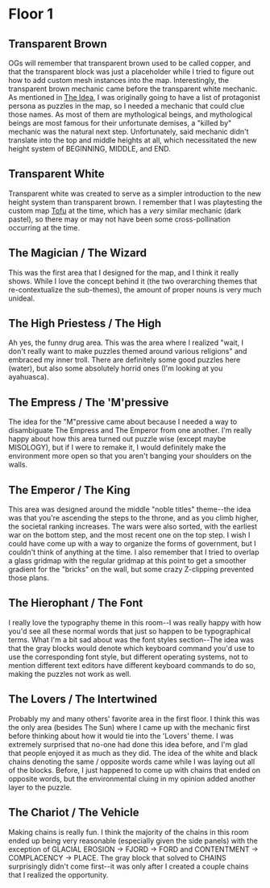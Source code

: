 # Floor 1

## Transparent Brown

OGs will remember that transparent brown used to be called copper, and that the transparent block was just a placeholder while I tried to figure out how to add custom mesh instances into the map. Interestingly, the transparent brown mechanic came before the transparent white mechanic. As mentioned in [The Idea](Idea.md), I was originally going to have a list of protagonist persona as puzzles in the map, so I needed a mechanic that could clue those names. As most of them are mythological beings, and mythological beings are most famous for their unfortunate demises, a "killed by" mechanic was the natural next step. Unfortunately, said mechanic didn't translate into the top and middle heights at all, which necessitated the new height system of BEGINNING, MIDDLE, and END.

## Transparent White

Transparent white was created to serve as a simpler introduction to the new height system than transparent brown. I remember that I was playtesting the custom map [Tofu](https://steamcommunity.com/sharedfiles/filedetails/?id=3003696018) at the time, which has a _very_ similar mechanic (dark pastel), so there may or may not have been some cross-pollination occurring at the time.

## The Magician / The Wizard

This was the first area that I designed for the map, and I think it really shows. While I love the concept behind it (the two overarching themes that re-contextualize the sub-themes), the amount of proper nouns is very much unideal.

## The High Priestess / The High

Ah yes, the funny drug area. This was the area where I realized "wait, I don't really want to make puzzles themed around various religions" and embraced my inner troll. There are definitely some good puzzles here (water), but also some absolutely horrid ones (I'm looking at you ayahuasca).

## The Empress / The 'M'pressive

The idea for the "M"pressive came about because I needed a way to disambiguate The Empress and The Emperor from one another. I'm really happy about how this area turned out puzzle wise (except maybe MISOLOGY), but if I were to remake it, I would definitely make the environment more open so that you aren't banging your shoulders on the walls.

## The Emperor / The King

This area was designed around the middle "noble titles" theme--the idea was that you're ascending the steps to the throne, and as you climb higher, the societal ranking increases. The wars were also sorted, with the earliest war on the bottom step, and the most recent one on the top step. I wish I could have come up with a way to organize the forms of government, but I couldn't think of anything at the time. I also remember that I tried to overlap a glass gridmap with the regular gridmap at this point to get a smoother gradient for the "bricks" on the wall, but some crazy Z-clipping prevented those plans.

## The Hierophant / The Font

I really love the typography theme in this room--I was really happy with how you'd see all these normal words that just so happen to be typographical terms. What I'm a bit sad about was the font styles section--The idea was that the gray blocks would denote which keyboard command you'd use to use the corresponding font style, but different operating systems, not to mention different text editors have different keyboard commands to do so, making the puzzles not work as well.

## The Lovers / The Intertwined

Probably my and many others' favorite area in the first floor. I think this was the only area (besides The Sun) where I came up with the mechanic first before thinking about how it would tie into the 'Lovers' theme. I was extremely surprised that no-one had done this idea before, and I'm glad that people enjoyed it as much as they did. The idea of the white and black chains denoting the same / opposite words came while I was laying out all of the blocks. Before, I just happened to come up with chains that ended on opposite words, but the environmental cluing in my opinion added another layer to the puzzle.

## The Chariot / The Vehicle

Making chains is really fun. I think the majority of the chains in this room ended up being very reasonable (especially given the side panels) with the exception of GLACIAL EROSION -> FJORD -> FORD and CONTENTMENT -> COMPLACENCY -> PLACE. The gray block that solved to CHAINS surprisingly didn't come first--it was only after I created a couple chains that I realized the opportunity.
